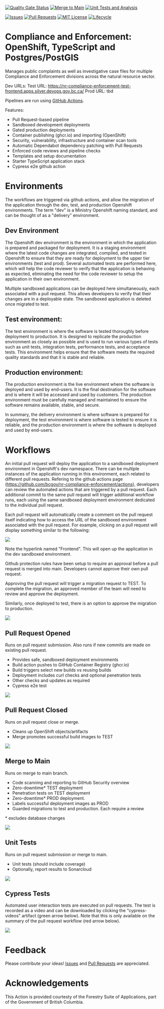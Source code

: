 <!-- Project Shields -->

[![Quality Gate Status](https://sonarcloud.io/api/project_badges/measure?project=bcgov_nr-compliance-enforcement&metric=alert_status)](https://sonarcloud.io/summary/new_code?id=bcgov_nr-compliance-enforcement)
[![Merge to Main](https://github.com/bcgov/nr-compliance-enforcement/actions/workflows/merge-main.yml/badge.svg)](https://github.com/bcgov/nr-compliance-enforcement/actions/workflows/merge-main.yml)
[![Unit Tests and Analysis](https://github.com/bcgov/nr-compliance-enforcement/actions/workflows/unit-tests.yml/badge.svg)](https://github.com/bcgov/nr-compliance-enforcement/actions/workflows/unit-tests.yml)

[![Issues](https://img.shields.io/github/issues/bcgov/nr-compliance-enforcement)](/../../issues)
[![Pull Requests](https://img.shields.io/github/issues-pr/bcgov/nr-compliance-enforcement)](/../../pulls)
[![MIT License](https://img.shields.io/github/license/bcgov/nr-quickstart-typescript.svg)](/LICENSE.md)
[![Lifecycle](https://img.shields.io/badge/Lifecycle-Maturing-007EC6)](https://github.com/bcgov/repomountie/blob/master/doc/lifecycle-badges.md)

# Compliance and Enforcement: OpenShift, TypeScript and Postgres/PostGIS

Manages public complaints as well as investigative case files for multiple Compliance and Enforcement divisions across the natural resource sector.

Dev URLs:
Test URL: https://nr-compliance-enforcement-test-frontend.apps.silver.devops.gov.bc.ca/
Prod URL: tbd

Pipelines are run using [GitHub Actions](https://github.com/bcgov/nr-compliance-enforcement/actions).

Features:
* Pull Request-based pipeline
* Sandboxed development deployments
* Gated production deployments
* Container publishing (ghcr.io) and importing (OpenShift)
* Security, vulnerability, infrastructure and container scan tools
* Automatic Dependabot dependency patching with Pull Requests
* Enforced code reviews and pipeline checks
* Templates and setup documentation
* Starter TypeScript application stack
* Cypress e2e github action

# Environments

The workflows are triggered via github actions, and allow the migration of the application through the dev, test, and production Openshift environments.  The term "dev" is a Ministry Openshift naming standard, and can be thought of as a "delivery" environment.

## Dev Environment
The Openshift dev environment is the environment in which the application is prepared and packaged for deployment. It is a staging environment where the latest code changes are integrated, compiled, and tested in Openshift to ensure that they are ready for deployment to the upper tier environments (test and prod).  Several automated tests are performed here, which will help the code reviewer to verify that the application is behaving as expected, eliminating the need for the code reviewer to setup the application in their own environment.

Multiple sandboxed applications can be deployed here simultaneously, each associated with a pull request.  This allows developers to verify that their changes are in a deployable state.  The sandboxed application is deleted once migrated to test.

## Test environment:
The test environment is where the software is tested thoroughly before deployment to production. It is designed to replicate the production environment as closely as possible and is used to run various types of tests such as unit tests, integration tests, performance tests, and acceptance tests. This environment helps ensure that the software meets the required quality standards and that it is stable and reliable.

## Production environment:
The production environment is the live environment where the software is deployed and used by end-users. It is the final destination for the software and is where it will be accessed and used by customers. The production environment must be carefully managed and maintained to ensure the software remains available, stable, and secure.

In summary, the delivery environment is where software is prepared for deployment, the test environment is where software is tested to ensure it is reliable, and the production environment is where the software is deployed and used by end-users.

# Workflows

An initial pull request will deploy the application to a sandboxed deployment environment in Openshift's dev namespace.  There can be multiple instances of the application running in this environment, each related to different pull requests.  Refering to the github actions page (https://github.com/bcgov/nr-compliance-enforcement/actions), developers can review the automated actions that are triggered by a pull request.  Each additional commit to the same pull request will trigger additional workflow runs, each using the same sandboxed deployment environment dedicated to the individual pull request.

Each pull request will automatically create a comment on the pull request itself indicating how to access the URL of the sandboxed environment associated with the pull request.  For example, clicking on a pull request will display something similar to the following:

![](common/graphics/dev-endpoints-on-pr.png)

Note the hyperlink named "Frontend".  This will open up the application in the dev sandboxed environment.

Github protection rules have been setup to require an approval before a pull request is merged into main.  Developers cannot approve their own pull request.

Approving the pull request will trigger a migration request to TEST.  To complete the migration, an approved member of the team will need to review and approve the deployment.

Similarly, once deployed to test, there is an option to approve the migration to production.

![](common/graphics/production-review-guard.png)

## Pull Request Opened

Runs on pull request submission.  Also runs if new commits are made on existing pull request.

- Provides safe, sandboxed deployment environments
- Build action pushes to GitHub Container Registry (ghcr.io)
- Build triggers select new builds vs reusing builds
- Deployment includes curl checks and optional penetration tests
- Other checks and updates as required
- Cypress e2e test

![](common/graphics/pr-open.png)

## Pull Request Closed

Runs on pull request close or merge.

- Cleans up OpenShift objects/artifacts
- Merge promotes successful build images to TEST

![](common/graphics/pr-close.png)

## Merge to Main

Runs on merge to main branch.

- Code scanning and reporting to GitHub Security overview
- Zero-downtime* TEST deployment
- Penetration tests on TEST deployment
- Zero-downtime* PROD deployment.
- Labels successful deployment images as PROD
- Guarded migrations to test and production.  Each require a review

\* excludes database changes

![](common/graphics/merge-main.png)

## Unit Tests

Runs on pull request submission or merge to main.

- Unit tests (should include coverage)
- Optionally, report results to Sonarcloud

![](common/graphics/unit-tests.png)

## Cypress Tests

Automated user interaction tests are executed on pull requests.  The test is recorded as a video and can be downloaded by clicking the "cypress-videos" artifact (green arrow below).  Note that this is only available on the summary of the pull request workflow (red arrow below).

![](common/graphics/cypress-artifacts.png)


# Feedback

Please contribute your ideas!  [Issues](/../../issues) and [Pull Requests](/../../pulls) are appreciated.


# Acknowledgements

This Action is provided courtesty of the Forestry Suite of Applications, part of the Government of British Columbia.
